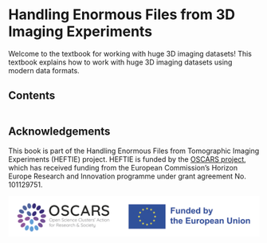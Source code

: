 # Handling Enormous Files from 3D Imaging Experiments

Welcome to the textbook for working with huge 3D imaging datasets!
This textbook explains how to work with huge 3D imaging datasets using modern data formats.


## Contents
```{tableofcontents}
```

## Acknowledgements

This book is part of the Handling Enormous Files from Tomographic Imaging Experiments (HEFTIE) project.
HEFTIE is funded by the [OSCARS project](https://oscars-project.eu/), which has received funding from the European Commission’s Horizon Europe Research and Innovation programme under grant agreement No. 101129751.

![OSCARS and EU logos](images/OSCARS-logo-EUflag.png)
